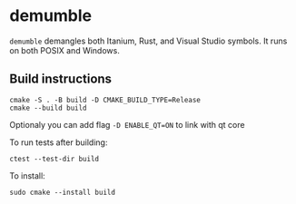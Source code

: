 # demumble

`demumble` demangles both Itanium, Rust, and Visual Studio symbols. It runs on
both POSIX and Windows.

## Build instructions

    cmake -S . -B build -D CMAKE_BUILD_TYPE=Release
    cmake --build build

Optionaly you can add flag `-D ENABLE_QT=ON` to link with qt core

To run tests after building:

    ctest --test-dir build

To install:

    sudo cmake --install build